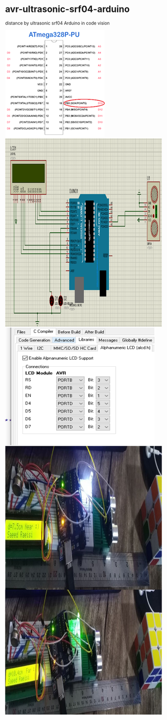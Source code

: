 # avr-ultrasonic-srf04-arduino
distance by ultrasonic srf04 Arduino in code vision 



<img src="Pin-Diagram-of-ATmega328P-Microcontroller1.png" width="320" height="344" />

<img src="proteusShematic.png" width="1127" height="603" />
<img src="lcdConfig.png" width="480" height="376"/>
<img src="compare.png" width="1280" height="860"/>
